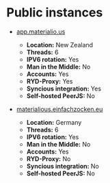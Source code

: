 # Public instances
- [app.materialio.us](https://app.materialio.us)
  - **Location:** New Zealand
  - **Threads:** 6
  - **IPV6 rotation:** Yes
  - **Man in the Middle:** No
  - **Accounts:** Yes
  - **RYD-Proxy:** Yes
  - **Syncious integration:** Yes
  - **Self-hosted PeerJS:** No

- [materialious.einfachzocken.eu](https://materialious.einfachzocken.eu/)
  - **Location:** Germany
  - **Threads:** 6
  - **IPV6 rotation:** Yes
  - **Man in the Middle:** No
  - **Accounts:** Yes
  - **RYD-Proxy:** No
  - **Syncious integration:** No
  - **Self-hosted PeerJS:** No
